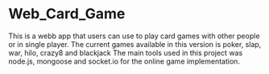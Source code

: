 # Web_Card_Game

This is a webb app that users can use to play card games with other people or in single player. The current games available in this version is poker, slap, war, hilo, crazy8 and blackjack
The main tools used in this project was node.js, mongoose and socket.io for the online game implementation.
